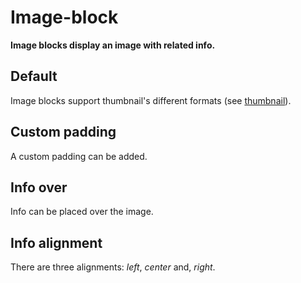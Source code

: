 # Image-block

**Image blocks display an image with related info.**

## Default

Image blocks support thumbnail's different formats (see [thumbnail](/thumbnail)).

<demo-block component="image-block" partial="image-block"></demo-block>

## Custom padding

A custom padding can be added.

<demo-block component="image-block" partial="image-block-padding" has-theme-switcher="false"></demo-block>

## Info over

Info can be placed over the image.

<demo-block component="image-block" partial="image-block-over"></demo-block>

## Info alignment

There are three alignments: _left_, _center_ and, _right_.

<demo-block component="image-block" partial="image-block-alignment"></demo-block>
